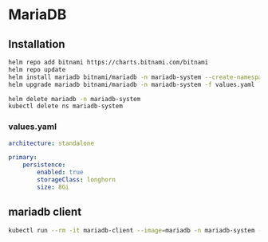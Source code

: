 # MariaDB

## Installation

```sh
helm repo add bitnami https://charts.bitnami.com/bitnami
helm repo update
helm install mariadb bitnami/mariadb -n mariadb-system --create-namespace -f values.yaml
helm upgrade mariadb bitnami/mariadb -n mariadb-system -f values.yaml

helm delete mariadb -n mariadb-system
kubectl delete ns mariadb-system
```

### values.yaml

```yaml
architecture: standalone

primary:
    persistence:
        enabled: true
        storageClass: longhorn
        size: 8Gi
```

## mariadb client

```sh
kubectl run --rm -it mariadb-client --image=mariadb -n mariadb-system -- bash
```
